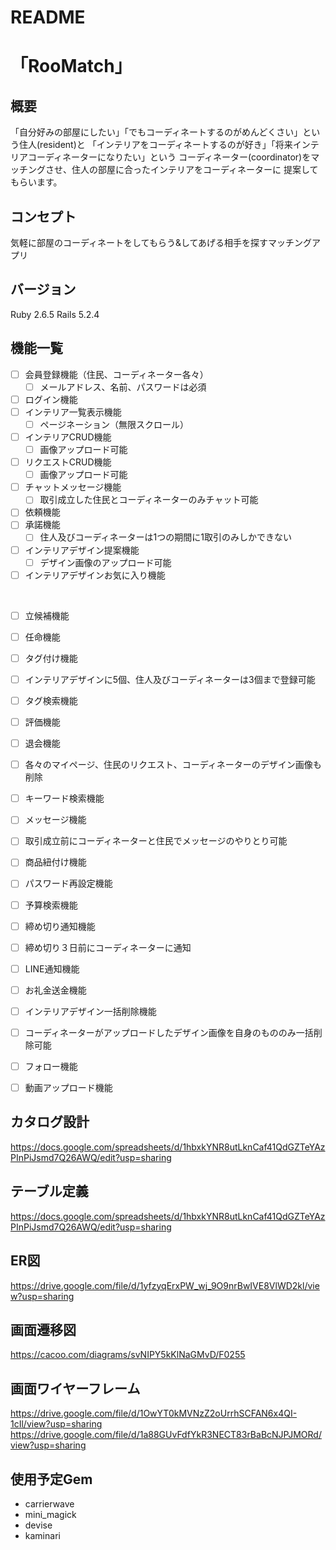 # README

# 「RooMatch」

## 概要
「自分好みの部屋にしたい」「でもコーディネートするのがめんどくさい」という住人(resident)と
「インテリアをコーディネートするのが好き」「将来インテリアコーディネーターになりたい」という
コーディネーター(coordinator)をマッチングさせ、住人の部屋に合ったインテリアをコーディネーターに
提案してもらいます。

## コンセプト
気軽に部屋のコーディネートをしてもらう&してあげる相手を探すマッチングアプリ

## バージョン
Ruby 2.6.5
Rails 5.2.4

## 機能一覧
- [ ] 会員登録機能（住民、コーディネーター各々）
  - [ ] メールアドレス、名前、パスワードは必須
- [ ] ログイン機能
- [ ] インテリア一覧表示機能
  - [ ] ページネーション（無限スクロール）
- [ ] インテリアCRUD機能
  - [ ] 画像アップロード可能
- [ ] リクエストCRUD機能
  - [ ] 画像アップロード可能
- [ ] チャットメッセージ機能
  - [ ] 取引成立した住民とコーディネーターのみチャット可能
- [ ] 依頼機能
- [ ] 承諾機能
  - [ ] 住人及びコーディネーターは1つの期間に1取引のみしかできない
- [ ] インテリアデザイン提案機能
  - [ ] デザイン画像のアップロード可能
- [ ] インテリアデザインお気に入り機能

<br/>

- [ ]  立候補機能
- [ ]  任命機能
- [ ]  タグ付け機能
  - [ ]  インテリアデザインに5個、住人及びコーディネーターは3個まで登録可能
- [ ] タグ検索機能
- [ ]  評価機能
- [ ]  退会機能
  - [ ]  各々のマイページ、住民のリクエスト、コーディネーターのデザイン画像も削除
- [ ] キーワード検索機能
- [ ]  メッセージ機能
  - [ ]  取引成立前にコーディネーターと住民でメッセージのやりとり可能
- [ ] 商品紐付け機能
- [ ]  パスワード再設定機能
- [ ]  予算検索機能
- [ ]  締め切り通知機能
  - [ ]  締め切り３日前にコーディネーターに通知
- [ ] LINE通知機能
- [ ]  お礼金送金機能
- [ ]  インテリアデザイン一括削除機能
  - [ ]  コーディネーターがアップロードしたデザイン画像を自身のもののみ一括削除可能
- [ ] フォロー機能
- [ ]  動画アップロード機能


## カタログ設計
https://docs.google.com/spreadsheets/d/1hbxkYNR8utLknCaf41QdGZTeYAzPInPiJsmd7Q26AWQ/edit?usp=sharing


## テーブル定義
https://docs.google.com/spreadsheets/d/1hbxkYNR8utLknCaf41QdGZTeYAzPInPiJsmd7Q26AWQ/edit?usp=sharing

## ER図
https://drive.google.com/file/d/1yfzyqErxPW_wj_9O9nrBwIVE8VlWD2kl/view?usp=sharing

## 画面遷移図
https://cacoo.com/diagrams/svNIPY5kKlNaGMvD/F0255


## 画面ワイヤーフレーム
https://drive.google.com/file/d/1OwYT0kMVNzZ2oUrrhSCFAN6x4QI-1cIl/view?usp=sharing
https://drive.google.com/file/d/1a88GUvFdfYkR3NECT83rBaBcNJPJMORd/view?usp=sharing


## 使用予定Gem
* carrierwave
* mini_magick
* devise
* kaminari

